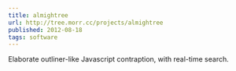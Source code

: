 ```yaml
---
title: almightree
url: http://tree.morr.cc/projects/almightree
published: 2012-08-18
tags: software
---
```


Elaborate outliner-like Javascript contraption, with real-time search.
